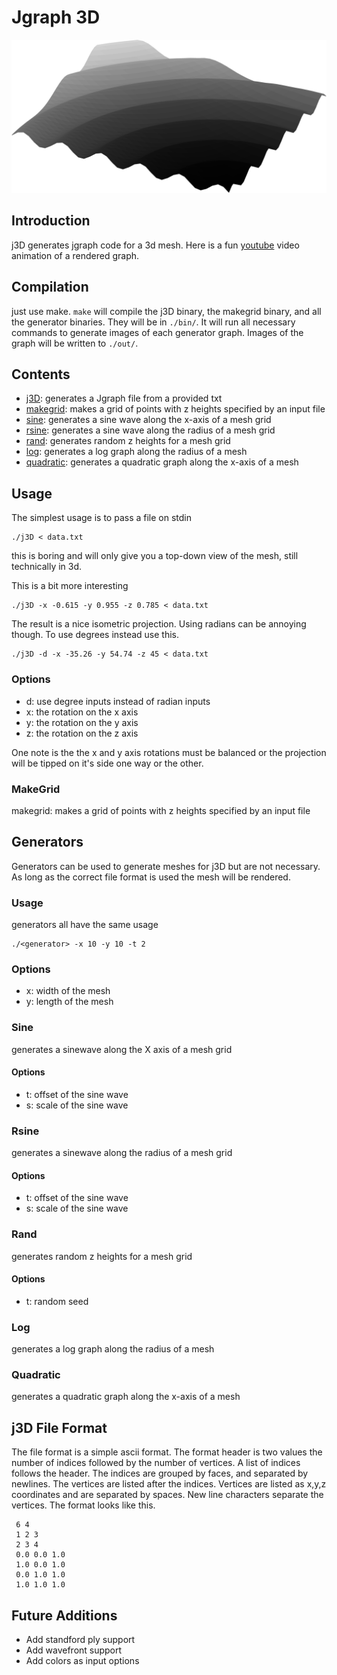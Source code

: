 # Jgraph 3D
![](out/preview.png)
## Introduction
j3D generates jgraph code for a 3d mesh. Here is a fun [youtube](https://youtu.be/R08tyazQmP8) video animation of a rendered graph.

## Compilation
just use make.
`make`
will compile the j3D binary, the makegrid binary, and all the generator binaries. They will be in `./bin/`. It will run all necessary commands to generate images of each generator graph. Images of the graph will be written to `./out/`.

## Contents
- [j3D](#usage): generates a Jgraph file from a provided txt
- [makegrid](#makegrid): makes a grid of points with z heights specified by an input file
- [sine](#sine): generates a sine wave along the x-axis of a mesh grid
- [rsine](#rsine): generates a sine wave along the radius of a mesh grid
- [rand](#rand): generates random z heights for a mesh grid
- [log](#log): generates a log graph along the radius of a mesh
- [quadratic](#quadratic): generates a quadratic graph along the x-axis of a mesh

## Usage

The simplest usage is to pass a file on stdin
```
./j3D < data.txt
```
this is boring and will only give you a top-down view of the mesh, still technically in 3d.

This is a bit more interesting
```
./j3D -x -0.615 -y 0.955 -z 0.785 < data.txt
```
The result is a nice isometric projection. Using radians can be annoying though. To use degrees instead use this.
```
./j3D -d -x -35.26 -y 54.74 -z 45 < data.txt
```

### Options
- d: use degree inputs instead of radian inputs
- x: the rotation on the x axis
- y: the rotation on the y axis
- z: the rotation on the z axis
  
One note is the the x and y axis rotations must be balanced or the projection will be tipped on it's side one way or the other.

### MakeGrid
makegrid: makes a grid of points with z heights specified by an input file

## Generators
Generators can be used to generate meshes for j3D but are not necessary. As long as the correct file format is used the mesh will be rendered.

### Usage
generators all have the same usage
```
./<generator> -x 10 -y 10 -t 2
```

### Options
- x: width of the mesh
- y: length of the mesh

### Sine
generates a sinewave along the X axis of a mesh grid
#### Options
- t: offset of the sine wave
- s: scale of the sine wave

### Rsine
generates a sinewave along the radius of a mesh grid
#### Options
- t: offset of the sine wave
- s: scale of the sine wave

### Rand
generates random z heights for a mesh grid
#### Options
- t: random seed

### Log
generates a log graph along the radius of a mesh
 
### Quadratic
generates a quadratic graph along the x-axis of a mesh
  
## j3D File Format
The file format is a simple ascii format. The format header is two values the number of indices followed by the number of vertices. A list of indices follows the header. The indices are grouped by faces, and separated by newlines. The vertices are listed after the indices. Vertices are listed as x,y,z coordinates and are separated by spaces. New line characters separate the vertices. The format looks like this.
```
 6 4
 1 2 3
 2 3 4
 0.0 0.0 1.0
 1.0 0.0 1.0
 0.0 1.0 1.0
 1.0 1.0 1.0
```


## Future Additions

- Add standford ply support
- Add wavefront support
- Add colors as input options

